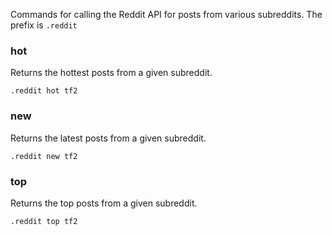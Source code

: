 Commands for calling the Reddit API for posts from various subreddits. The prefix is `.reddit`

### hot
Returns the hottest posts from a given subreddit.
```
.reddit hot tf2
```

### new
Returns the latest posts from a given subreddit.
```
.reddit new tf2
```

### top
Returns the top posts from a given subreddit.
```
.reddit top tf2
```